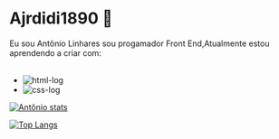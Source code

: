 # Ajrdidi1890 :pencil:
Eu sou Antônio Linhares sou progamador Front End,Atualmente estou aprendendo a criar com:
<br>
<br>

  - <img src="https://img.shields.io/badge/HTML5-E34F26?style=for-the-badge&logo=html5&logoColor=white" alt="html-log" />
  
  - <img src="https://img.shields.io/badge/CSS3-1572B6?style=for-the-badge&logo=css3&logoColor=white" alt="css-log" />

  [![Antônio stats](https://github-readme-stats.vercel.app/api?username=Ajrdidi1980)](https://github.com/anuraghazra/github-readme-stats)

  [![Top Langs](https://github-readme-stats.vercel.app/api/top-langs/?username=Ajrdidi1980)](https://github.com/anuraghazra/github-readme-stats)
